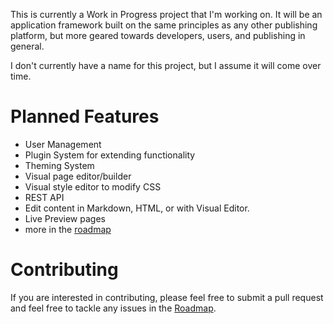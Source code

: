 This is currently a Work in Progress project that I'm working on. It will be an application framework built on the same principles as any other publishing platform, but more geared towards developers, users, and publishing in general.

I don't currently have a name for this project, but I assume it will come over time.


Planned Features
====

- User Management
- Plugin System for extending functionality
- Theming System
- Visual page editor/builder
- Visual style editor to modify CSS
- REST API
- Edit content in Markdown, HTML, or with Visual Editor.
- Live Preview pages
- more in the [roadmap](https://trello.com/b/9cIara3V/drunken-ninja-roadmap)


Contributing
====

If you are interested in contributing, please feel free to submit a pull request and feel free to tackle any issues in the [Roadmap](https://trello.com/b/9cIara3V/drunken-ninja-roadmap).
